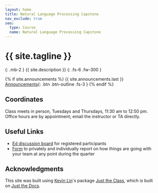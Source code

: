 ```yaml
---
layout: home
title: Natural Language Processing Capstone
nav_exclude: true
seo:
  type: Course
  name: Natural Language Processing Capstone
---
```


# {{ site.tagline }}
{: .mb-2 }
{{ site.description }}
{: .fs-6 .fw-300 }

{% if site.announcements %}
{{ site.announcements.last }}
[Announcements](announcements.md){: .btn .btn-outline .fs-3 }
{% endif %}
 
## Coordinates

Class meets in person, Tuesdays and Thursdays, 11:30 am to 12:50 pm.  Office hours
are by appointment; email the instructor or TA directly.

## Useful Links

- [Ed discussion board](https://edstem.org/us/courses/56875/discussion/)
  for registered participants
- [Form](https://forms.gle/g2TEXYnP1ePQNezY8) to privately and
  individually report on how things are going with your team at any
  point during the quarter


## Acknowledgments

This site was built using [Kevin Lin](https://kevinl.info/about/)'s package [Just the Class](https://github.com/kevinlin1/just-the-class), which is built on [Just the Docs](https://pmarsceill.github.io/just-the-docs/).

